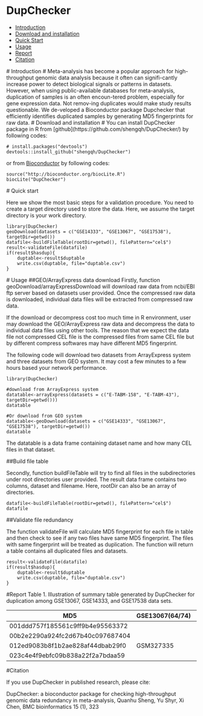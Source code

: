 DupChecker
==========
* [Introduction](#Introduction)
* [Download and installation](#download)
* [Quick Start](#example)
* [Usage](#usage)
* [Report](#report)
* [Citation](#citation)

<a name="Introduction"/>
# Introduction #
Meta-analysis has become a popular approach for high-throughput genomic data analysis because it often can signifi-cantly increase power to detect biological signals or patterns in datasets. However, when using public-available databases for meta-analysis, duplication of samples is an often encoun-tered problem, especially for gene expression data. Not remov-ing duplicates would make study results questionable. We de-veloped a Bioconductor package Dupchecker that efficiently identifies duplicated samples by generating MD5 fingerprints for raw data.

<a name="download"/>
# Download and installation #
You can install DupChecker package in R from [github](https://github.com/shengqh/DupChecker/) by following codes:

	# install.packages("devtools")
	devtools::install_github("shengqh/DupChecker")
  
or from [Bioconductor](http://bioconductor.org/packages/devel/bioc/html/DupChecker.html) by following codes:

	source("http://bioconductor.org/biocLite.R")
	biocLite("DupChecker")
  
<a name="example"/>
# Quick start

Here we show the most basic steps for a validation procedure. You need to create a target directory used to store the data. Here, we assume the target directory is your work directory.

	library(DupChecker)
	geoDownload(datasets = c("GSE14333", "GSE13067", "GSE17538"), targetDir=getwd())
	datafile<-buildFileTable(rootDir=getwd(), filePattern="cel$")
	result<-validateFile(datafile)
	if(result$hasdup){
  		duptable<-result$duptable
  		write.csv(duptable, file="duptable.csv")
	}

<a name="usage"/>
# Usage
##GEO/ArrayExpress data download
Firstly, function geoDownload/arrayExpressDownload will download raw data from ncbi/EBI 
ftp server based on datasets user provided. Once the compressed raw data is downloaded, 
individual data files will be extracted from compressed raw data. 

If the download or decompress cost too much time in R environment, user may download 
the GEO/ArrayExpress raw data and decompress the data to individual data files using other 
tools. The reason that we expect the data file not compressed CEL file is the compressed 
files from same CEL file but by different compress softwares may have different MD5 fingerprint.

The following code will download two datasets from ArrayExpress system and three datasets 
from GEO system. It may cost a few minutes to a few hours based your network performance.

	library(DupChecker)

	#download from ArrayExpress system
	datatable<-arrayExpress(datasets = c("E-TABM-158", "E-TABM-43"), targetDir=getwd()))
	datatable

	#Or download from GEO system
	datatable<-geoDownload(datasets = c("GSE14333", "GSE13067", "GSE17538"), targetDir=getwd())
	datatable

The datatable is a data frame containing dataset name and how many CEL files 
in that dataset.

##Build file table

Secondly, function buildFileTable will try to find all files in the subdirectories 
under root directories user provided. The result data frame contains two columns, 
dataset and filename. Here, rootDir can also be an array of directories. 

	datafile<-buildFileTable(rootDir=getwd(), filePattern="cel$")
	datafile

##Validate file redundancy

The function validateFile will calculate MD5 fingerprint for each file in table and 
then check to see if any two files have same MD5 fingerprint. The files with same 
fingerprint will be treated as duplication. The function will return a table contains 
all duplicated files and datasets.

	result<-validateFile(datafile)
	if(result$hasdup){
  		duptable<-result$duptable
  		write.csv(duptable, file="duptable.csv")
	}

<a name="report"/>
#Report
Table 1. Illustration of summary table generated by DupChecker for duplication among GSE13067, GSE14333, and GSE17538 data sets.

| MD5 | GSE13067(64/74) | GSE14333(231/290) | GSE17538(167/244) |
|-----|-----------------|-------------------|-------------------|
| 001ddd757f185561c9ff9b4e95563372 |	|	GSM358397.CEL |	GSM437169.CEL |
| 00b2e2290a924fc2d67b40c097687404 |	|	GSM358503.CEL |	GSM437210.CEL |
| 012ed9083b8f1b2ae828af44dbab29f0 |	GSM327335 |	GSM358620.CEL|	|
| 023c4e4f9ebfc09b838a22f2a7bdaa59 |	|	GSM358441.CEL |	GSM437117.CEL |

<a name="citation"/>
#Citation

If you use DupChecker in published research, please cite: 

DupChecker: a bioconductor package for checking high-throughput genomic data redundancy in meta-analysis, Quanhu Sheng, Yu Shyr, Xi Chen, BMC bioinformatics 15 (1), 323




